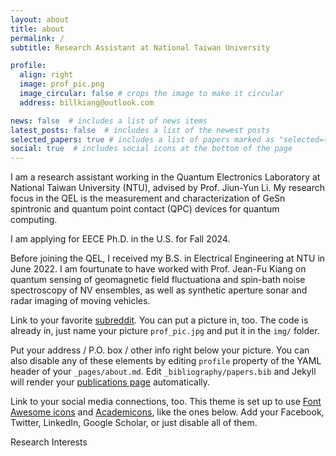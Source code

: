 ```yaml
---
layout: about
title: about
permalink: /
subtitle: Research Assistant at National Taiwan University

profile:
  align: right
  image: prof_pic.png
  image_circular: false # crops the image to make it circular
  address: billkiang@outlook.com

news: false  # includes a list of news items
latest_posts: false  # includes a list of the newest posts
selected_papers: true # includes a list of papers marked as "selected={true}"
social: true  # includes social icons at the bottom of the page
---
```


I am a research assistant working in the Quantum Electronics Laboratory at 
National Taiwan University (NTU), advised by Prof. Jiun-Yun Li.
My research focus in the QEL is the measurement and characterization of GeSn 
spintronic and quantum point contact (QPC) devices for quantum computing. 

I am applying for EECE Ph.D. in the U.S. for Fall 2024.

Before joining the QEL, I received my B.S. in Electrical Engineering at NTU in June 2022.
I am fourtunate to have worked with Prof. Jean-Fu Kiang on quantum sensing of geomagnetic field fluctuationa
and spin-bath noise spectroscopy of NV ensembles, 
as well as synthetic aperture sonar and radar imaging of moving vehicles.

Link to your favorite [subreddit](http://reddit.com). You can put a picture in, too. The code is already in, just name your picture `prof_pic.jpg` and put it in the `img/` folder.

Put your address / P.O. box / other info right below your picture. You can also disable any of these elements by editing `profile` property of the YAML header of your `_pages/about.md`. Edit `_bibliography/papers.bib` and Jekyll will render your [publications page](/al-folio/publications/) automatically.

Link to your social media connections, too. This theme is set up to use [Font Awesome icons](http://fortawesome.github.io/Font-Awesome/) and [Academicons](https://jpswalsh.github.io/academicons/), like the ones below. Add your Facebook, Twitter, LinkedIn, Google Scholar, or just disable all of them.

Research Interests
